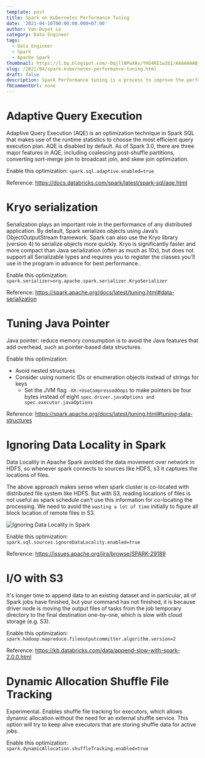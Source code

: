 ```yaml
---
template: post
title: Spark on Kubernetes Performance Tuning
date: '2021-04-10T00:00:00.000+07:00'
author: Van-Duyet Le
category: Data Engineer
tags:
  - Data Engineer
  - Spark
  - Apache Spark
thumbnail: https://1.bp.blogspot.com/-DqjllNPwXAs/YHG4KE1w2bI/AAAAAAAB_Hc/-laW2XvRNHgXvgub8XcNgw83tajD2ihlQCLcBGAsYHQ/s0/image-20210221-073612.png
slug: /2021/04/spark-kubernetes-performance-tuning.html
draft: false
description: Spark Performance tuning is a process to improve the performance of the Spark, on this post, I will focus on Spark that runing of Kubernetes.
fbCommentUrl: none
---
```


# Adaptive Query Execution

Adaptive Query Execution (AQE) is an optimization technique in Spark SQL that makes use of the runtime statistics to choose the most efficient query execution plan. AQE is disabled by default. As of Spark 3.0, there are three major features in AQE, including coalescing post-shuffle partitions, converting sort-merge join to broadcast join, and skew join optimization.

Enable this optimization: `spark.sql.adaptive.enabled=true`

Reference: https://docs.databricks.com/spark/latest/spark-sql/aqe.html

# Kryo serialization

Serialization plays an important role in the performance of any distributed application. By default, Spark serializes objects using Java’s ObjectOutputStream framework. Spark can also use the Kryo library (version 4) to serialize objects more quickly. Kryo is significantly faster and more compact than Java serialization (often as much as 10x), but does not support all Serializable types and requires you to register the classes you’ll use in the program in advance for best performance..

Enable this optimization: `spark.serializer=org.apache.spark.serializer.KryoSerializer`

Reference: https://spark.apache.org/docs/latest/tuning.html#data-serialization

# Tuning Java Pointer
Java pointer: reduce memory consumption is to avoid the Java features that add overhead, such as pointer-based data structures.

Enable this optimization:
 - Avoid nested structures
 - Consider using numeric IDs or enumeration objects instead of strings for keys
    - Set the JVM flag `-XX:+UseCompressedOops` to make pointers be four bytes instead of eight
`spec.driver.javaOptions and spec.executor.javaOptions`

Reference: https://spark.apache.org/docs/latest/tuning.html#tuning-data-structures

# Ignoring Data Locality in Spark

Data Locality in Apache Spark avoided the data movement over network in HDFS, so whenever spark connects to sources like HDFS, s3 it captures the locations of files.

The above approach makes sense when spark cluster is co-located with distributed file system like HDFS. But with S3, reading locations of files is not useful as spark schedule can’t use this information for co-locating the processing. We need to avoid the `wasting a lot of time` initially to figure all block location of remote files in S3.

![Ignoring Data Locality in Spark](https://1.bp.blogspot.com/-DqjllNPwXAs/YHG4KE1w2bI/AAAAAAAB_Hc/-laW2XvRNHgXvgub8XcNgw83tajD2ihlQCLcBGAsYHQ/s0/image-20210221-073612.png)

Enable this optimization: `spark.sql.sources.ignoreDataLocality.enabled=true`

Reference: https://issues.apache.org/jira/browse/SPARK-29189


# I/O with S3

It's longer time to append data to an existing dataset and in particular, all of Spark jobs have finished, but your command has not finished, it is because driver node is moving the output files of tasks from the job temporary directory to the final destination one-by-one, which is slow with cloud storage (e.g. S3).

Enable this optimization: `spark.hadoop.mapreduce.fileoutputcommitter.algorithm.version=2`

Reference: https://kb.databricks.com/data/append-slow-with-spark-2.0.0.html


# Dynamic Allocation Shuffle File Tracking

Experimental. Enables shuffle file tracking for executors, which allows dynamic allocation without the need for an external shuffle service. This option will try to keep alive executors that are storing shuffle data for active jobs.

Enable this optimization: `spark.dynamicAllocation.shuffleTracking.enabled=true`
